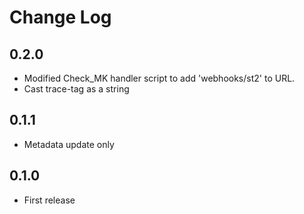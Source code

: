 # Change Log

## 0.2.0

- Modified Check\_MK handler script to add 'webhooks/st2' to URL.
- Cast trace-tag as a string

## 0.1.1

- Metadata update only

## 0.1.0

- First release 
